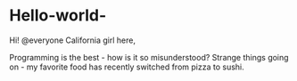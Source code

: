 # Hello-world-

Hi! @everyone California girl here,

Programming is the best - how is it so misunderstood? 
Strange things going on - my favorite food has recently switched from pizza to sushi. 
